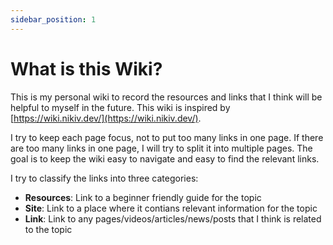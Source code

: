 ```yaml
---
sidebar_position: 1
---
```


# What is this Wiki?

This is my personal wiki to record the resources and links that I think will be
helpful to myself in the future.
This wiki is inspired by [https://wiki.nikiv.dev/](https://wiki.nikiv.dev/).

I try to keep each page focus, not to put too many links in one page.
If there are too many links in one page, I will try to split it into multiple
pages. The goal is to keep the wiki easy to navigate and easy to find the
relevant links.

I try to classify the links into three categories:

- **Resources**: Link to a beginner friendly guide for the topic
- **Site**: Link to a place where it contians relevant information for the topic
- **Link**: Link to any pages/videos/articles/news/posts that I think is related to the topic

